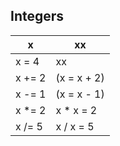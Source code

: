 ## Integers 

| x | xx |
|---|---|
| x = 4 | xx |
| x += 2 | (x = x + 2) |
| x -= 1 | (x = x - 1) |
| x *= 2  | x * x = 2 |
| x /= 5 | x / x = 5 |

